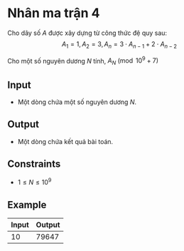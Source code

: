 # Nhân ma trận 4

Cho dãy số $A$ được xây dựng từ công thức đệ quy sau:
$$
A_1=1, A_2=3, A_n=3\cdot A_{n-1}+2\cdot A_{n-2}
$$

Cho một số nguyên dương $N$ tính, $A_N\pmod{10^9+7}$

## Input

- Một dòng chứa một số nguyên dương $N$.

## Output

- Một dòng chứa kết quả bài toán.

## Constraints

- $1\le N\le 10^9$

## Example

|Input|Output|
|-|-|
|10|79647|
